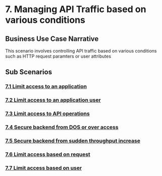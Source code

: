 # 7. Managing API Traffic based on various conditions

## Business Use Case Narrative
This scenario involves controlling API traffic based on various conditions such as HTTP request paramters or user attributes

## Sub Scenarios

### [7.1 Limit access to an application](7.1-limit-access-to-an-application)

### [7.2 Limit access to an application user](7.2-limit-access-to-an-application-user)

### [7.3 Limit access to API operations](7.3-limit-access-to-api-operations)

### [7.4 Secure backend from DOS or over access](7.4-secure-backend-from-dos-or-over-access)

### [7.5 Secure backend from sudden throughput increase](7.5-secure-backend-from-sudden-throughput-increase)

### [7.6 Limit access based on request](7.6-limit-access-based-on-request)

### [7.7 Limit access based on user](7.7-limit-access-based-on-user)
